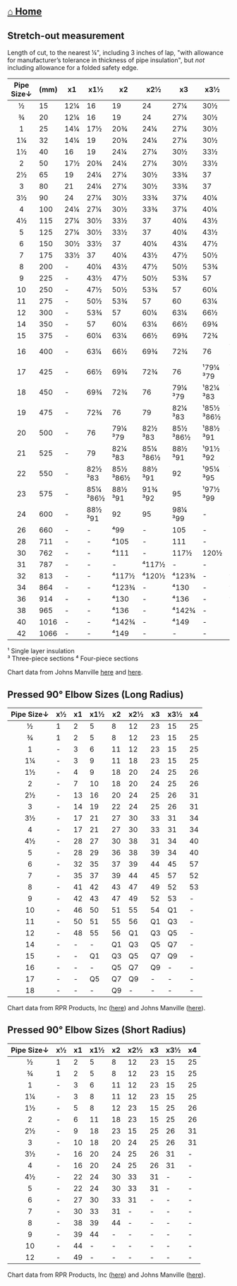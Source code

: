  [⌂ Home](README.md)
 ----------

## Stretch-out measurement

Length of cut, to the nearest ¼", including 3 inches of lap, "with allowance for manufacturer’s tolerance in thickness of pipe insulation", but *not* including allowance for a folded safety edge.

|Pipe Size↓|(mm)|x1|x1½|x2|x2½|x3|x3½|x4|
|:---:|---|---|---|---|---|---|---|---|
½ |15 |12¼|16 |19 |24 |27¼|30½|33½|
¾ |20 |12¼|16 |19 |24 |27¼|30½|33½|
1 |25 |14¼|17½|20¾|24¼|27¼|30½|33½|
1¼|32 |14¼|19 |20¾|24¼|27¼|30½|33½|
1½|40 |16 |19 |24¼|27¼|30½|33½|37 |
2 |50 |17½|20¾|24¼|27¼|30½|33½|37 |
2½|65 |19 |24¼|27¼|30½|33¾|37 |40¼|
3 |80 |21 |24¼|27¼|30½|33¾|37 |40¼|
3½|90 |24 |27¼|30½|33¾|37¼|40¼|43½|
4 |100|24¼|27¼|30½|33¾|37¼|40¼|43½|
4½|115|27¼|30½|33½|37 |40¼|43½|47½|
5 |125|27¼|30½|33½|37 |40¼|43½|47½|
6 |150|30½|33½|37 |40¼|43¼|47½|50½|
7 |175|33½|37 |40¼|43½|47½|50½|53¾|
8 |200|-  |40¼|43½|47½|50½|53¾|57 |
9 |225|-  |43½|47½|50½|53¾|57 |60¼|
10|250|-  |47½|50½|53¾|57 |60¼|63¼|
11|275|-  |50½|53¾|57 |60 |63¼|66½|
12|300|-  |53¾|57 |60¼|63¼|66½|69¾|
14|350|-  |57 |60¼|63¼|66½|69¾|72¾|
15|375|-  |60¼|63¼|66½|69¾|72¾|76 |
16|400|-  |63¼|66½|69¾|72¾|76|¹79¼<br>³79|
17|425|-  |66½|69¾|72¾|76|¹79¼<br>³79|¹82¼<br>³83|
18|450|-  |69¾|72¾|76|79¼<br>³79|¹82¼<br>³83|¹85½<br>³86½|
19|475|-  |72¾|76 |79|82¼<br>³83|¹85½<br>³86½|¹88½<br>³91|
20|500|-  |76|79¼<br>³79|82½<br>³83|85½<br>³86½|¹88½<br>³91|¹³92|
21|525|-  |79|82¼<br>³83|85¼<br>³86½|88½<br>³91|¹91½<br>³92|¹³95|
22|550|-  |82½<br>³83|85½<br>³86½|88½<br>³91|92|¹95¼<br>³95|¹97½<br>³99|
23|575|-  |85¼<br>³86½|88½<br>³91|91¾<br>³92|95|¹97½<br>³99| - |
24|600|-  |88½<br>³91|92|95|98¼<br>³99| - |105|
26|660|-  |-  |⁴99 |- |105 |-  |111|
28|711|-  |-  |⁴105|- |111 |- |117½|
30|762|-  |-  |⁴111|-|117½|120½|123¾|
31|787|-  |- |-  |⁴117½| - | - | - |
32|813|-  |-|⁴117½|⁴120½|⁴123¾|-|⁴130|
34|864|- |- |⁴123¾| - |⁴130|- |⁴136|
36|914|- |- |⁴130| - |⁴136|- |⁴142¾|
38|965|- |- |⁴136| - |⁴142¾|- |-|
40|1016|-|- |⁴142¾| - |⁴149|- |-|
42|1066|-|- |⁴149| - | -  | - |-|

¹ Single layer insulation <br>
³ Three-piece sections
⁴ Four-piece sections

Chart data from Johns Manville [here](https://www.jm.com/content/dam/jm/global/en/industrial-insulation/calcium-silicate/thermo-1200/IND-306-Thermo-1200-Stretch-Out-For-Jacketing.pdf) and [here](https://www.jm.com/content/dam/jm/global/en/industrial-insulation/perlite/sproule-wr-1200/IND-203-Sproule-WR-1200-Stretch-Outs-For-Jacketing1.pdf).

## Pressed 90° Elbow Sizes (Long Radius)

|Pipe Size↓|x½|x1|x1½|x2|x2½|x3|x3½|x4|
|:---:|---|---|---|---|---|---|---|---|
|½ |1 |2 |5 |8 |12 |23 |15 |25
|¾ |1 |2 |5 |8 |12 |23 |15 |25
|1 |-|3 |6 |11 |12 |23 |15 |25
|1¼ |-|3 |9 |11 |18 |23 |15 |25
|1½ |-|4 |9 |18 |20 |24 |25 |26
|2 |-|7 |10 |18 |20 |24 |25 |26
|2½ |-|13 |16 |20 |24 |25 |26 |31
|3 |-|14 |19 |22 |24 |25 |26 |31
|3½ |-|17 |21 |27 |30 |33 |31 |34
|4 |-|17 |21 |27 |30 |33 |31 |34
|4½ |-|28 |27 |30 |38 |31 |34 |40
|5 |-|28 |29 |36 |38 |39 |34 |40
|6 |-|32 |35 |37 |39 |44 |45 |57
|7 |-|35 |37 |39 |44 |45 |57 |52
|8 |-|41 |42 |43 |47 |49 |52 |53
|9 |-|42 |43 |47 |49 |52 |53 |-
|10 |-|46 |50 |51 |55 |54| Q1 |-
|11 |-|50 |51 |55 |56 |Q1 |Q3 |-
|12 |-|48 |55 |56 |Q1 |Q3 |Q5 |-
|14 |-|-|-|Q1 |Q3 |Q5 |Q7|-
|15 |-|-|Q1 |Q3 |Q5 |Q7 |Q9|-
|16 |-|-|-|Q5 |Q7 |Q9|-|-
|17 |-|-|Q5 |Q7 |Q9|-|-|-
|18 |-|-|-|Q9|-|-|-|-

Chart data from RPR Products, Inc ([here](https://www.rprhouston.com/uploads/2/1/9/3/21935622/e2_-_aluminum_size_chart_for_90_elbow_covers_-_june_2024.pdf)) and Johns Manville ([here](https://www.jm.com/content/dam/jm/global/en/industrial-insulation/metal-jacketing/IND_MetalJacketing_Install_Guide.pdf)).

## Pressed 90° Elbow Sizes (Short Radius)

|Pipe Size↓|x½|x1|x1½|x2|x2½|x3|x3½|x4|
|:---:|---|---|---|---|---|---|---|---|
|½ |1 |2 |5 |8 |12 |23 |15 |25
|¾ |1 |2 |5 |8 |12 |23 |15 |25
|1 |-|3 |6 |11 |12 |23 |15 |25
|1¼ |-|3 |8 |11 |12 |23 |15 |25
|1½ |-|5 |8 |12 |23 |15 |25 |26
|2 |-|6 |11 |18 |23 |15 |25 |26
|2½ |-|9 |18 |23 |15 |25 |26 |31
|3 |-|10 |18 |20 |24 |25 |26 |31
|3½ |-|16 |20 |24 |25 |26 |31|-
|4 |-|16 |20 |24 |25 |26 |31|-
|4½ |-|22 |24 |30 |33 |31|-|-
|5 |-|22 |24 |30 |33 |31|-|-
|6 |-|27 |30 |33 |31|-|-|-
|7 |-|30 |33 |31|-|-|-|-
|8 |-|38 |39 |44|-|-|-|-
|9 |-|39 |44|-|-|-|-|-
|10 |-|44|-|-|-|-|-|-
|12 |-|49|-|-|-|-|-|-

Chart data from RPR Products, Inc ([here](https://www.rprhouston.com/short-radius-chart.html)) and Johns Manville ([here](https://www.jm.com/content/dam/jm/global/en/industrial-insulation/metal-jacketing/IND_MetalJacketing_Install_Guide.pdf)).